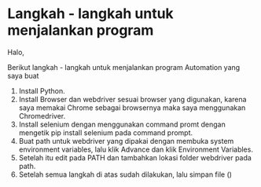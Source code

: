 # Langkah - langkah untuk menjalankan program

Halo,

Berikut langkah - langkah untuk menjalankan program Automation yang saya buat

1. Install Python.
2. Install Browser dan webdriver sesuai browser yang digunakan, karena saya memakai Chrome sebagai browsernya maka saya menggunakan Chromedriver.
3. Install selenium dengan menggunakan command promt dengan mengetik pip install selenium pada command prompt.
4. Buat path untuk webdriver yang dipakai dengan membuka system environment variables, lalu klik Advance dan klik Environment Variables.
5. Setelah itu edit pada PATH dan tambahkan lokasi folder webdriver pada path.
6. Setelah semua langkah di atas sudah dilakukan, lalu simpan file ()
